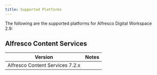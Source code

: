 ```yaml
---
title: Supported Platforms
---
```

The following are the supported platforms for Alfresco Digital Workspace 2.9:

## Alfresco Content Services

| Version | Notes |
| ------- | ----- |
| Alfresco Content Services 7.2.x | |
